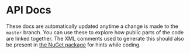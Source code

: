 # API Docs

These docs are automatically updated anytime a change is made to the `master` branch.  You can use these to explore how public parts of the code are linked together.  The XML comments used to generate this should also be present in [the NuGet package](https://www.nuget.org/packages/GravyBot/) for hints while coding. 
